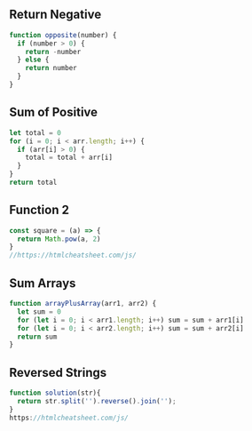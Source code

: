 ## Return Negative

```js
function opposite(number) {
  if (number > 0) {
    return -number
  } else {
    return number
  }
}
```

## Sum of Positive

```js
let total = 0
for (i = 0; i < arr.length; i++) {
  if (arr[i] > 0) {
    total = total + arr[i]
  }
}
return total
```

## Function 2

```js
const square = (a) => {
  return Math.pow(a, 2)
}
//https://htmlcheatsheet.com/js/
```

## Sum Arrays

```js
function arrayPlusArray(arr1, arr2) {
  let sum = 0
  for (let i = 0; i < arr1.length; i++) sum = sum + arr1[i]
  for (let i = 0; i < arr2.length; i++) sum = sum + arr2[i]
  return sum
}
```

## Reversed Strings

```js
function solution(str){
  return str.split('').reverse().join('');
}
https://htmlcheatsheet.com/js/
```
